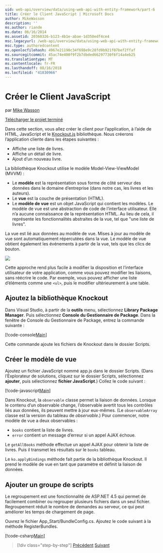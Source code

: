 ```yaml
---
uid: web-api/overview/data/using-web-api-with-entity-framework/part-6
title: Créer le Client JavaScript | Microsoft Docs
author: MikeWasson
description: ''
ms.author: riande
ms.date: 06/16/2014
ms.assetid: 20360326-b123-4b1e-abae-1d350edf4ce4
msc.legacyurl: /web-api/overview/data/using-web-api-with-entity-framework/part-6
msc.type: authoredcontent
ms.openlocfilehash: 4967e21190c34f698e9c28fd9b921f07bef2ffaf
ms.sourcegitcommit: 45ac74e400f9f2b7dbded66297730f6f14a4eb25
ms.translationtype: MT
ms.contentlocale: fr-FR
ms.lasthandoff: 08/16/2018
ms.locfileid: "41830966"
---
```

<a name="create-the-javascript-client"></a>Créer le Client JavaScript
====================
par [Mike Wasson](https://github.com/MikeWasson)

[Télécharger le projet terminé](https://github.com/MikeWasson/BookService)

Dans cette section, vous allez créer le client pour l’application, à l’aide de HTML, JavaScript et le [Knockout.js](http://knockoutjs.com/) bibliothèque. Nous créerons l’application cliente dans les étapes suivantes :

- Affiche une liste de livres.
- Affiche un détail de livre.
- Ajout d’un nouveau livre.

La bibliothèque Knockout utilise le modèle Model-View-ViewModel (MVVM) :

- Le **modèle** est la représentation sous forme de côté serveur des données dans le domaine d’entreprise (dans notre cas, les livres et les auteurs).
- Le **vue** est la couche de présentation (HTML).
- Le **modèle de vue** est un objet JavaScript qui contient les modèles. Le modèle de vue est une abstraction de code de l’interface utilisateur. Elle n’a aucune connaissance de la représentation HTML. Au lieu de cela, il représente les fonctionnalités abstraites de la vue, tel que &quot;une liste de livres&quot;.

La vue est lié aux données au modèle de vue. Mises à jour au modèle de vue sont automatiquement répercutées dans la vue. Le modèle de vue obtient également les événements à partir de la vue, tels que les clics de bouton.

![](part-6/_static/image1.png)

Cette approche rend plus facile à modifier la disposition et l’interface utilisateur de votre application, comme vous pouvez modifier les liaisons, sans réécrire le code. Par exemple, vous pouvez afficher une liste d’éléments comme une `<ul>`, puis le modifier ultérieurement à une table.

## <a name="add-the-knockout-library"></a>Ajoutez la bibliothèque Knockout

Dans Visual Studio, à partir de la **outils** menu, sélectionnez **Library Package Manager**. Puis sélectionnez **Console du Gestionnaire de Package**. Dans la fenêtre de Console du Gestionnaire de Package, entrez la commande suivante :

[!code-console[Main](part-6/samples/sample1.cmd)]

Cette commande ajoute les fichiers de Knockout dans le dossier Scripts.

## <a name="create-the-view-model"></a>Créer le modèle de vue

Ajoutez un fichier JavaScript nommé app.js dans le dossier Scripts. (Dans l’Explorateur de solutions, cliquez sur le dossier Scripts, sélectionnez **ajouter**, puis sélectionnez **fichier JavaScript**.) Collez le code suivant :

[!code-javascript[Main](part-6/samples/sample2.js)]

Dans Knockout, la `observable` classe permet la liaison de données. Lorsque le contenu d’un observable change, l’observable avertit tous les contrôles liés aux données, ils peuvent mettre à jour eux-mêmes. (Le `observableArray` classe est la version du tableau de *observable*.) Pour commencer, notre modèle de vue a deux observables :

- `books` contient la liste de livres.
- `error` contient un message d’erreur si un appel AJAX échoue.

Le `getAllBooks` méthode effectue un appel AJAX pour obtenir la liste de livres. Puis il transmet les résultats sur le `books` tableau.

Le `ko.applyBindings` méthode fait partie de la bibliothèque Knockout. Il prend le modèle de vue en tant que paramètre et définit la liaison de données.

## <a name="add-a-script-bundle"></a>Ajouter un groupe de scripts

Le regroupement est une fonctionnalité de ASP.NET 4.5 qui permet de facilement combiner ou regrouper plusieurs fichiers dans un seul fichier. Regroupement réduit le nombre de demandes au serveur, ce qui peut améliorer les temps de chargement de page.

Ouvrez le fichier App\_Start/BundleConfig.cs. Ajoutez le code suivant à la méthode RegisterBundles.

[!code-csharp[Main](part-6/samples/sample3.cs)]

> [!div class="step-by-step"]
> [Précédent](part-5.md)
> [Suivant](part-7.md)
